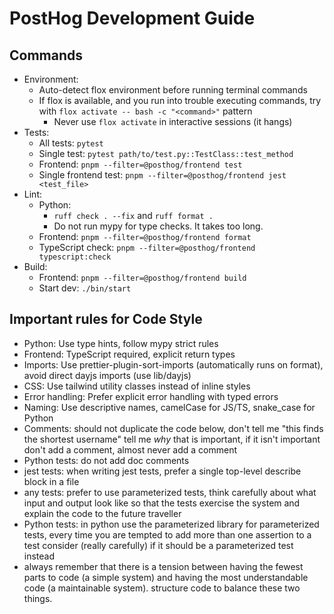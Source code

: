 # PostHog Development Guide

## Commands

- Environment:
  - Auto-detect flox environment before running terminal commands
  - If flox is available, and you run into trouble executing commands, try with `flox activate -- bash -c "<command>"` pattern
    - Never use `flox activate` in interactive sessions (it hangs)
- Tests:
  - All tests: `pytest`
  - Single test: `pytest path/to/test.py::TestClass::test_method`
  - Frontend: `pnpm --filter=@posthog/frontend test`
  - Single frontend test: `pnpm --filter=@posthog/frontend jest <test_file>`
- Lint:
  - Python:
    - `ruff check . --fix` and `ruff format .`
    - Do not run mypy for type checks. It takes too long.
  - Frontend: `pnpm --filter=@posthog/frontend format`
  - TypeScript check: `pnpm --filter=@posthog/frontend typescript:check`
- Build:
  - Frontend: `pnpm --filter=@posthog/frontend build`
  - Start dev: `./bin/start`

## Important rules for Code Style

- Python: Use type hints, follow mypy strict rules
- Frontend: TypeScript required, explicit return types
- Imports: Use prettier-plugin-sort-imports (automatically runs on format), avoid direct dayjs imports (use lib/dayjs)
- CSS: Use tailwind utility classes instead of inline styles
- Error handling: Prefer explicit error handling with typed errors
- Naming: Use descriptive names, camelCase for JS/TS, snake_case for Python
- Comments: should not duplicate the code below, don't tell me "this finds the shortest username" tell me _why_ that is important, if it isn't important don't add a comment, almost never add a comment
- Python tests: do not add doc comments
- jest tests: when writing jest tests, prefer a single top-level describe block in a file
- any tests: prefer to use parameterized tests, think carefully about what input and output look like so that the tests exercise the system and explain the code to the future traveller
- Python tests: in python use the parameterized library for parameterized tests, every time you are tempted to add more than one assertion to a test consider (really carefully) if it should be a parameterized test instead
- always remember that there is a tension between having the fewest parts to code (a simple system) and having the most understandable code (a maintainable system). structure code to balance these two things.
